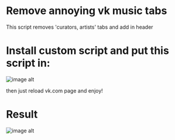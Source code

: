 # Remove annoying vk music tabs
 This script removes 'curators, artists' tabs and add in header

# Install custom script and put this script in:
![image alt](https://https://github.com/F11GAR0/Remove-annoying-vk-music-tabs/tree/main/data/howto.PNG)
 
 then just reload vk.com page and enjoy!

# Result
![image alt](https://https://github.com/F11GAR0/Remove-annoying-vk-music-tabs/tree/main/data/result.PNG)
 